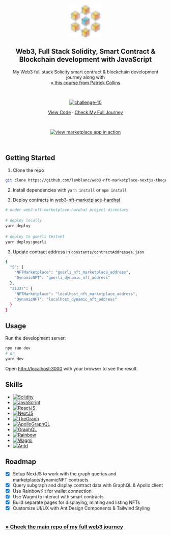 <a name="readme-top"></a>

<!-- PROJECT LOGO -->
<br />
<div align="center">
  <a href="https://github.com/levblanc/web3-blockchain-solidity-course-js">
    <img src="./images/blockchain.svg" alt="Logo" width="100" height="100">
  </a>

  <h2 align="center">Web3, Full Stack Solidity, Smart Contract & Blockchain development with JavaScript</h2>

  <p align="center">
    My Web3 full stack Solicity smart contract & blockchain development journey along with 
    <br />
    <a href="https://youtu.be/gyMwXuJrbJQ"> » this course from Patrick Collins</a>
  </p>
</div>

<br />

<div align="center">
  <p align="center">
    <a href="https://github.com/levblanc/web3-nft-marketplace-nextjs-thegraph"><img src="https://img.shields.io/badge/challenge%2010-NFT%20Marketplace%20--%20Next.js%20&%20the%20graph%20(lesson%2015)-4D21FC?style=for-the-badge&logo=blockchaindotcom" height="35" alt='challenge-10' /></a>
  </p>

<a href="https://github.com/levblanc/web3-nft-marketplace-nextjs-thegraph">View
Code</a> ·
<a href="https://github.com/levblanc/web3-blockchain-solidity-course-js">Check
My Full Journey</a>

</div>

<br />

<p align="center">
  <a href='https://web3-nft-marketplace-lime.vercel.app'><img src="https://img.shields.io/badge/-%3E%3E%20View%20the%20NFT%20Marketplace%20DApp%20Live%20in%20Action%20%3C%3C-B362FF" height="30" alt='view marketplace app in action' /></a>
</p>

<br />

<!-- GETTING STARTED -->

## Getting Started

1. Clone the repo

```sh
git clone https://github.com/levblanc/web3-nft-marketplace-nextjs-thegraph.git
```

2. Install dependencies with `yarn install` or `npm install`

3. Deploy contracts in
   [web3-nft-marketplace-hardhat](https://github.com/levblanc/web3-nft-marketplace-hardhat)

```zsh
# under web3-nft-marketplace-hardhat project directory

# deploy locally
yarn deploy

# deploy to goerli testnet
yarn deploy:goerli
```

3. Update contract address in `constants/contractAddresses.json`

```zsh
{
  "5": {
    "NFTMarketplace": "goerli_nft_marketplace_address",
    "DynamicNFT": "goerli_dynamic_nft_address"
  },
  "31337": {
    "NFTMarketplace": "localhost_nft_marketplace_address",
    "DynamicNFT": "localhost_dynamic_nft_address"
  }
}
```

<!-- USAGE EXAMPLES -->

## Usage

Run the development server:

```bash
npm run dev
# or
yarn dev
```

Open [http://localhost:3000](http://localhost:3000) with your browser to see the
result.

## Skills

- [![Solidity]](https://soliditylang.org/)
- [![JavaScript]](https://developer.mozilla.org/fr/docs/Web/JavaScript)
- [![ReactJS]](https://reactjs.org/)
- [![NextJS]](https://nextjs.org/)
- [![TheGraph]](https://thegraph.com/en/)
- [![ApolloGraphQL]](https://www.apollographql.com/)
- [![GraphQL]](https://graphql.org/)
- [![Rainbow]](https://www.rainbowkit.com/)
- [![Wagmi]](https://wagmi.sh/)
- [![Antd]](https://ant.design/)

<!-- ROADMAP -->

## Roadmap

- [x] Setup NextJS to work with the graph queries and marketplace/dynamicNFT
      contracts
- [x] Query subgraph and display contract data with GraphQL & Apollo client
- [x] Use RainbowKit for wallet connection
- [x] Use Wagmi to interact with smart contracts
- [x] Build separate pages for displaying, minting and listing NFTs
- [x] Customize UI/UX with Ant Design Components & Tailwind Styling

#

### [» Check the main repo of my full web3 journey](https://github.com/levblanc/web3-blockchain-solidity-course-js)

<!-- MARKDOWN LINKS & IMAGES -->
<!-- https://www.markdownguide.org/basic-syntax/#reference-style-links -->

[solidity]:
  https://img.shields.io/badge/solidity-1E1E3F?style=for-the-badge&logo=solidity
[javascript]:
  https://img.shields.io/badge/javascript-F7DF1E?style=for-the-badge&logo=javascript&logoColor=black
[reactjs]:
  https://img.shields.io/badge/React-20232A?style=for-the-badge&logo=react&logoColor=61DAFB
[nextjs]:
  https://img.shields.io/badge/next.js-000000?style=for-the-badge&logo=nextdotjs&logoColor=white
[thegraph]:
  https://custom-icon-badges.demolab.com/badge/TheGraph-0C0A1C?style=for-the-badge&logo=thegraph&logoColor=white
[apollographql]:
  https://img.shields.io/badge/Apollo%20GraphQL-311C87.svg?style=for-the-badge&logo=Apollo-GraphQL&logoColor=white
[graphql]:
  https://img.shields.io/badge/GraphQL-E10098.svg?style=for-the-badge&logo=GraphQL&logoColor=white
[rainbow]:
  https://custom-icon-badges.demolab.com/badge/Rainbowkit-032463?style=for-the-badge&logo=rainbow
[wagmi]:
  https://custom-icon-badges.demolab.com/badge/Wagmi-1C1B1B?style=for-the-badge&logo=wagmi
[antd]:
  https://img.shields.io/badge/Ant%20Design-0170FE.svg?style=for-the-badge&logo=Ant-Design&logoColor=white
